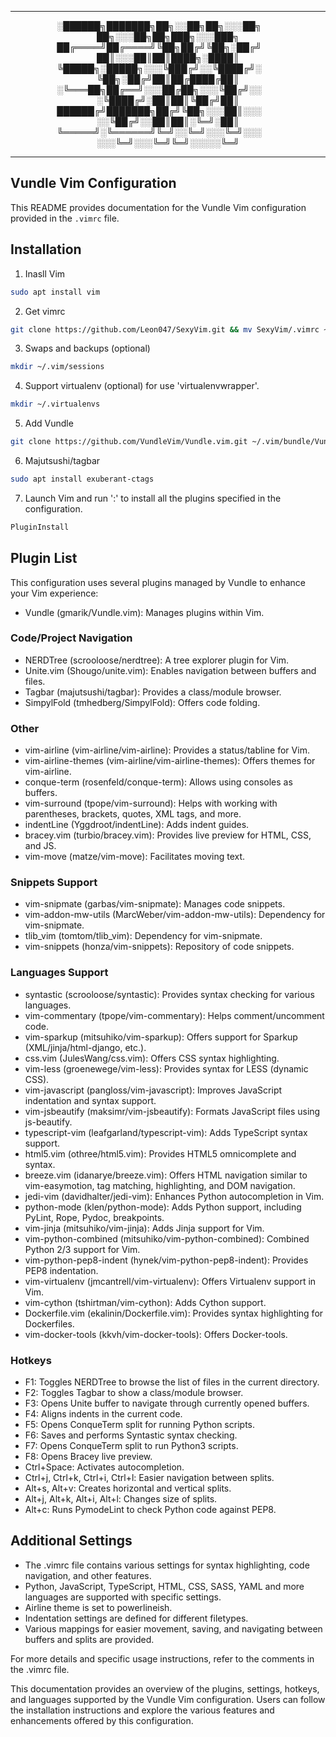 ---------------------------------------------------------------------------------------

<p align="center">
░██████╗███████╗██╗░░██╗██╗░░░██╗  ██╗░░░██╗██╗███╗░░░███╗
██╔════╝██╔════╝╚██╗██╔╝╚██╗░██╔╝  ██║░░░██║██║████╗░████║
╚█████╗░█████╗░░░╚███╔╝░░╚████╔╝░  ╚██╗░██╔╝██║██╔████╔██║
░╚═══██╗██╔══╝░░░██╔██╗░░░╚██╔╝░░  ░╚████╔╝░██║██║╚██╔╝██║
██████╔╝███████╗██╔╝╚██╗░░░██║░░░  ░░╚██╔╝░░██║██║░╚═╝░██║
╚═════╝░╚══════╝╚═╝░░╚═╝░░░╚═╝░░░  ░░░╚═╝░░░╚═╝╚═╝░░░░░╚═╝
</p>

---------------------------------------------------------------------------------------

## Vundle Vim Configuration

This README provides documentation for the Vundle Vim configuration provided in the `.vimrc` file.

## Installation

1. Inasll Vim
  ```bash
  sudo apt install vim
  ```

2. Get vimrc
  ```bash
  git clone https://github.com/Leon047/SexyVim.git && mv SexyVim/.vimrc ~/ && rm -rf SexyVim 
  ```

3. Swaps and backups (optional)
  ```bash
  mkdir ~/.vim/sessions
  ```

4. Support virtualenv (optional) for use 'virtualenvwrapper'. 
  ```bash
  mkdir ~/.virtualenvs
  ```

5. Add Vundle 
  ```bash
  git clone https://github.com/VundleVim/Vundle.vim.git ~/.vim/bundle/Vundle.vim
  ```

6. Majutsushi/tagbar
  ```bash
  sudo apt install exuberant-ctags
  ```

7. Launch Vim and run ':' to install all the plugins specified in the configuration.
  ```bash
  PluginInstall
  ```

## Plugin List
This configuration uses several plugins managed by Vundle to enhance your Vim experience:

* Vundle (gmarik/Vundle.vim): Manages plugins within Vim.

### Code/Project Navigation

* NERDTree (scrooloose/nerdtree): A tree explorer plugin for Vim.
* Unite.vim (Shougo/unite.vim): Enables navigation between buffers and files.
* Tagbar (majutsushi/tagbar): Provides a class/module browser.
* SimpylFold (tmhedberg/SimpylFold): Offers code folding.

### Other
* vim-airline (vim-airline/vim-airline): Provides a status/tabline for Vim.
* vim-airline-themes (vim-airline/vim-airline-themes): Offers themes for vim-airline.
* conque-term (rosenfeld/conque-term): Allows using consoles as buffers.
* vim-surround (tpope/vim-surround): Helps with working with parentheses, brackets, quotes, XML tags, and more.
* indentLine (Yggdroot/indentLine): Adds indent guides.
* bracey.vim (turbio/bracey.vim): Provides live preview for HTML, CSS, and JS.
* vim-move (matze/vim-move): Facilitates moving text.

### Snippets Support
* vim-snipmate (garbas/vim-snipmate): Manages code snippets.
* vim-addon-mw-utils (MarcWeber/vim-addon-mw-utils): Dependency for vim-snipmate.
* tlib_vim (tomtom/tlib_vim): Dependency for vim-snipmate.
* vim-snippets (honza/vim-snippets): Repository of code snippets.

### Languages Support
* syntastic (scrooloose/syntastic): Provides syntax checking for various languages.
* vim-commentary (tpope/vim-commentary): Helps comment/uncomment code.
* vim-sparkup (mitsuhiko/vim-sparkup): Offers support for Sparkup (XML/jinja/html-django, etc.).
* css.vim (JulesWang/css.vim): Offers CSS syntax highlighting.
* vim-less (groenewege/vim-less): Provides syntax for LESS (dynamic CSS).
* vim-javascript (pangloss/vim-javascript): Improves JavaScript indentation and syntax support.
* vim-jsbeautify (maksimr/vim-jsbeautify): Formats JavaScript files using js-beautify.
* typescript-vim (leafgarland/typescript-vim): Adds TypeScript syntax support.
* html5.vim (othree/html5.vim): Provides HTML5 omnicomplete and syntax.
* breeze.vim (idanarye/breeze.vim): Offers HTML navigation similar to vim-easymotion, tag matching, highlighting, and DOM navigation.
* jedi-vim (davidhalter/jedi-vim): Enhances Python autocompletion in Vim.
* python-mode (klen/python-mode): Adds Python support, including PyLint, Rope, Pydoc, breakpoints.
* vim-jinja (mitsuhiko/vim-jinja): Adds Jinja support for Vim.
* vim-python-combined (mitsuhiko/vim-python-combined): Combined Python 2/3 support for Vim.
* vim-python-pep8-indent (hynek/vim-python-pep8-indent): Provides PEP8 indentation.
* vim-virtualenv (jmcantrell/vim-virtualenv): Offers Virtualenv support in Vim.
* vim-cython (tshirtman/vim-cython): Adds Cython support.
* Dockerfile.vim (ekalinin/Dockerfile.vim): Provides syntax highlighting for Dockerfiles.
* vim-docker-tools (kkvh/vim-docker-tools): Offers Docker-tools.

### Hotkeys
* F1: Toggles NERDTree to browse the list of files in the current directory.
* F2: Toggles Tagbar to show a class/module browser.
* F3: Opens Unite buffer to navigate through currently opened buffers.
* F4: Aligns indents in the current code.
* F5: Opens ConqueTerm split for running Python scripts.
* F6: Saves and performs Syntastic syntax checking.
* F7: Opens ConqueTerm split to run Python3 scripts.
* F8: Opens Bracey live preview.
* Ctrl+Space: Activates autocompletion.
* Ctrl+j, Ctrl+k, Ctrl+i, Ctrl+l: Easier navigation between splits.
* Alt+s, Alt+v: Creates horizontal and vertical splits.
* Alt+j, Alt+k, Alt+i, Alt+l: Changes size of splits.
* Alt+c: Runs PymodeLint to check Python code against PEP8.

## Additional Settings
* The .vimrc file contains various settings for syntax highlighting, code navigation, and other features.
* Python, JavaScript, TypeScript, HTML, CSS, SASS, YAML and more languages are supported with specific settings.
* Airline theme is set to powerlineish.
* Indentation settings are defined for different filetypes.
* Various mappings for easier movement, saving, and navigating between buffers and splits are provided.

For more details and specific usage instructions, refer to the comments in the .vimrc file.

This documentation provides an overview of the plugins, settings, hotkeys, and languages supported by the Vundle Vim configuration. 
Users can follow the installation instructions and explore the various features and enhancements offered by this configuration.
